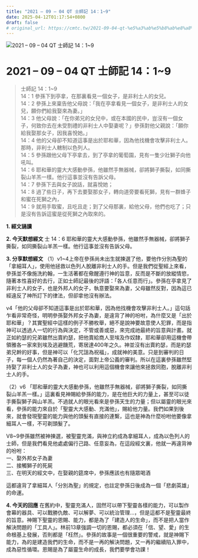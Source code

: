 ```yaml
---
title: "2021 – 09 – 04 QT 士師記 14：1~9"
date: 2025-04-12T01:17:54+0800
draft: false
# original_url: https://cmtc.tw/2021-09-04-qt-%e5%a3%ab%e5%b8%ab%e8%a8%98-14%ef%bc%9a19
---
```


![2021 – 09 – 04 QT 士師記 14：1\~9](/images/qt.jpg   "2021 – 09 – 04 QT 士師記 14：1\~9")

# 2021 – 09 – 04 QT 士師記 14：1\~9

> 士師記 14：1\~9  
> 14：1 參孫下到亭拿，在那裏看見一個女子，是非利士人的女兒。  
> 14：2 參孫上來稟告他父母說：「我在亭拿看見一個女子，是非利士人的女兒，願你們給我娶來為妻。」  
> 14：3 他父母說：「在你弟兄的女兒中，或在本國的民中，豈沒有一個女子，何致你去在未受割禮的非利士人中娶妻呢？」參孫對他父親說：「願你給我娶那女子，因我喜悅她。」  
> 14：4 他的父母卻不知道這事是出於耶和華，因為他找機會攻擊非利士人。那時，非利士人轄制以色列人。  
> 14：5 參孫跟他父母下亭拿去，到了亭拿的葡萄園，見有一隻少壯獅子向他吼叫。  
> 14：6 耶和華的靈大大感動參孫，他雖然手無器械，卻將獅子撕裂，如同撕裂山羊羔一樣。他行這事並沒有告訴父母。  
> 14：7 參孫下去與女子說話，就喜悅她；  
> 14：8 過了些日子，再下去要娶那女子，轉向道旁要看死獅，見有一群蜂子和蜜在死獅之內，  
> 14：9 就用手取蜜，且吃且走；到了父母那裏，給他父母，他們也吃了；只是沒有告訴這蜜是從死獅之內取來的。

**1. 經文誦讀**

**2.  今天默想經文**
士 14：6 耶和華的靈大大感動參孫，他雖然手無器械，卻將獅子撕裂，如同撕裂山羊羔一樣。他行這事並沒有告訴父母。

**3. 分享默想經文**
（1）v1\~4上帝在參孫尚未出生就揀選了他，要他作分別為聖的「拿細耳人」，使用他拯救以色列人脫離非利士人的手。但是我們從聖經上來看，參孫並不像施洗約翰，一生活著都在儆醒遵行神的旨意，反而是不斷的放縱情慾，隨著本性喜好的去行，正如士師記最後的評語：「各人任意而行」。參孫在亭拿見了非利士人的女子，也是外邦人的女子，執意要娶來為妻，父母雖然反對，因為這已經違反了神所訂下的律法，但卻拿他沒有辦法。

v4「他的父母卻不知道這事是出於耶和華，因為他找機會攻擊非利士人。」這句話乍看非常奇怪，明明參孫娶外邦女子為妻，是違背了神的吩咐，為什麼又是「出於耶和華」？其實聖經中這樣的例子不勝枚舉，絕不是說神要故意使人犯罪，而是指神可以透過人一切的行為與決定，不管或善或惡，來完成祂最終的旨意與計畫。就正如約瑟的兄弟雖然出賣約瑟，把他賣給商人至埃及作奴隸，耶和華卻用這機會帶領雅各一家來到埃及逃避饑荒，寄居達400年之久。神並沒有出賣約瑟，而是約瑟弟兄幹的好事，但是神可以「化咒詛為祝福」，成就神的美意。只是到審判的日子，每一個人仍然為著自己的決定，面對上帝公義的審判。所以在這裏參孫雖然堅持娶了非利士人的女子為妻，神也可以利用這個機會來讓他來拯救同胞，脫離非利士人的手。

（2）v6 「耶和華的靈大大感動參孫，他雖然手無器械，卻將獅子撕裂，如同撕裂山羊羔一樣。」這裏看見神賜給參孫的能力，是在他巨大的力量上，甚至可以徒手撕裂獅子與山羊羔。不過就人的眼光看來是參孫天生的力量；但以屬靈的眼光來看，參孫的能力來自於「聖靈大大感動、充滿他」，賜給他力量。我們如果到後來，就會發現聖靈的能力與他的頭髮有直接的連繫，這也是神為什麼吩咐他要像拿細耳人一樣，不可剃頭髮了。

V8\~9參孫雖然被神揀選，被聖靈充滿，與神立約成為拿細耳人，成為以色列人的士師，但是我們看見他處處偏行己路、任意妄為，在這段經文裏，他就一再違背神的吩咐：  
一、娶外邦女子為妻  
二、接觸獅子的死屍  
三、在明天的經文中，在娶親的筵席中，參孫應該也有隨眾喝酒

這都違背了拿細耳人「分別為聖」的規定，也註定參孫日後成為一個「悲劇英雄」的命運。

**4. 今天的回應**
在舊約中，聖靈充滿人，固然可以帶下聖靈各樣的能力，可以製作會幕的器具、可以戰勝仇敵、可以解夢、可以統治管理…，但是這都不是聖靈最終的旨意。神賜下聖靈的恩賜、能力，都是為了「建造人的生命」，而不是把人當作解決問題的「工具人」。林前13章強調一切的恩賜，都必須在「信、望、愛」的生命根基上發展，否則都是「枉然」。參孫的故事是一個很重要的警戒，就是神賜下能力，為的是建造我們的生命，而不是一再的解決問題，又一再的繼續陷入罪中，成為惡性循環。恩賜是為了屬靈生命的成長，我們要學會功課！
